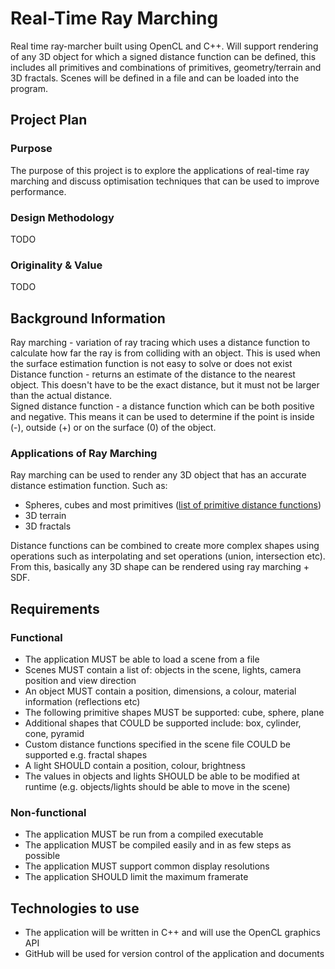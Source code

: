 # Real-Time Ray Marching
Real time ray-marcher built using OpenCL and C++. Will support rendering of any 3D object for which a signed distance function can be defined, this includes all primitives and combinations of primitives, geometry/terrain and 3D fractals. 
Scenes will be defined in a file and can be loaded into the program.

## Project Plan
### Purpose
The purpose of this project is to explore the applications of real-time ray marching and discuss optimisation techniques that can be used to improve performance.

### Design Methodology
TODO

### Originality & Value
TODO

## Background Information
Ray marching - variation of ray tracing which uses a distance function to calculate how far the ray is from colliding with an object. This is used when the surface estimation function is not easy to solve or does not exist <br>
Distance function - returns an estimate of the distance to the nearest object. This doesn't have to be the exact distance, but it must not be larger than the actual distance. <br>
Signed distance function - a distance function which can be both positive and negative. This means it can be used to determine if the point is inside (-), outside (+) or on the surface (0) of the object. <br>

### Applications of Ray Marching
Ray marching can be used to render any 3D object that has an accurate distance estimation function. Such as:
* Spheres, cubes and most primitives ([list of primitive distance functions](https://www.iquilezles.org/www/articles/distfunctions/distfunctions.htm))
* 3D terrain
* 3D fractals 

Distance functions can be combined to create more complex shapes using operations such as interpolating and set operations (union, intersection etc). From this, basically any 3D shape can be rendered using ray marching + SDF.

## Requirements
### Functional
* The application MUST be able to load a scene from a file
* Scenes MUST contain a list of: objects in the scene, lights, camera position and view direction
* An object MUST contain a position, dimensions, a colour, material information (reflections etc)
* The following primitive shapes MUST be supported: cube, sphere, plane
* Additional shapes that COULD be supported include: box, cylinder, cone, pyramid
* Custom distance functions specified in the scene file COULD be supported e.g. fractal shapes
* A light SHOULD contain a position, colour, brightness
* The values in objects and lights SHOULD be able to be modified at runtime (e.g. objects/lights should be able to move in the scene)

### Non-functional
* The application MUST be run from a compiled executable 
* The application MUST be compiled easily and in as few steps as possible
* The application MUST support common display resolutions 
* The application SHOULD limit the maximum framerate 

## Technologies to use
* The application will be written in C++ and will use the OpenCL graphics API
* GitHub will be used for version control of the application and documents 
